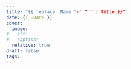 ```yaml
---
title: "{{ replace .Name "-" " " | title }}"
date: {{ .Date }}
cover:
  image: 
#   alt:
#   caption:
  relative: true
draft: false
tags:
---
```


